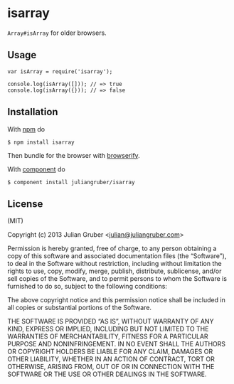 isarray
=======

`Array#isArray` for older browsers.

Usage
-----

    var isArray = require('isarray');

    console.log(isArray([])); // => true
    console.log(isArray({})); // => false

Installation
------------

With [npm](http://npmjs.org) do

    $ npm install isarray

Then bundle for the browser with [browserify](https://github.com/substack/browserify).

With [component](http://component.io) do

    $ component install juliangruber/isarray

License
-------

(MIT)

Copyright (c) 2013 Julian Gruber &lt;julian@juliangruber.com&gt;

Permission is hereby granted, free of charge, to any person obtaining a copy of this software and associated documentation files (the “Software”), to deal in the Software without restriction, including without limitation the rights to use, copy, modify, merge, publish, distribute, sublicense, and/or sell copies of the Software, and to permit persons to whom the Software is furnished to do so, subject to the following conditions:

The above copyright notice and this permission notice shall be included in all copies or substantial portions of the Software.

THE SOFTWARE IS PROVIDED “AS IS”, WITHOUT WARRANTY OF ANY KIND, EXPRESS OR IMPLIED, INCLUDING BUT NOT LIMITED TO THE WARRANTIES OF MERCHANTABILITY, FITNESS FOR A PARTICULAR PURPOSE AND NONINFRINGEMENT. IN NO EVENT SHALL THE AUTHORS OR COPYRIGHT HOLDERS BE LIABLE FOR ANY CLAIM, DAMAGES OR OTHER LIABILITY, WHETHER IN AN ACTION OF CONTRACT, TORT OR OTHERWISE, ARISING FROM, OUT OF OR IN CONNECTION WITH THE SOFTWARE OR THE USE OR OTHER DEALINGS IN THE SOFTWARE.
